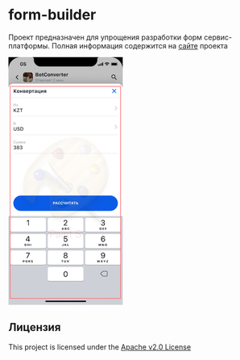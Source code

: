# form-builder

Проект предназначен для упрощения разработки форм сервис-платформы. Полная информация содержится на [сайте](https://btsdigital.github.io/form-builder) проекта

![Form](docs/images/form.png "Form")

## Лицензия 

This project is licensed under the [Apache v2.0 License](https://github.com/btsdigital/form-builder/blob/master/LICENSE)

